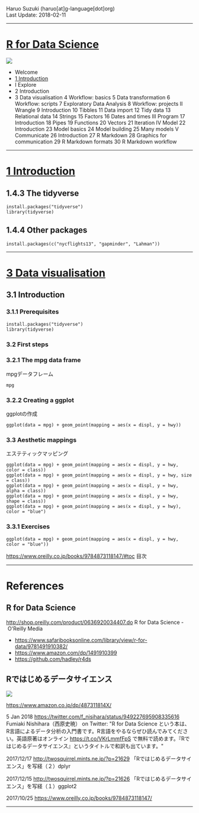 Haruo Suzuki (haruo[at]g-language[dot]org)  
Last Update: 2018-02-11

----------
# [R for Data Science](http://r4ds.had.co.nz)

![](https://covers.oreillystatic.com/images/0636920034407/cat.gif)

- Welcome
- [1 Introduction](#1-introduction)
- I Explore
- 2 Introduction
- 3 Data visualisation
4 Workflow: basics
5 Data transformation
6 Workflow: scripts
7 Exploratory Data Analysis
8 Workflow: projects
II Wrangle
9 Introduction
10 Tibbles
11 Data import
12 Tidy data
13 Relational data
14 Strings
15 Factors
16 Dates and times
III Program
17 Introduction
18 Pipes
19 Functions
20 Vectors
21 Iteration
IV Model
22 Introduction
23 Model basics
24 Model building
25 Many models
V Communicate
26 Introduction
27 R Markdown
28 Graphics for communication
29 R Markdown formats
30 R Markdown workflow

----------
# [1 Introduction](http://r4ds.had.co.nz/introduction.html)

## 1.4.3 The tidyverse

	install.packages("tidyverse")
	library(tidyverse)

## 1.4.4 Other packages

	install.packages(c("nycflights13", "gapminder", "Lahman"))

----------
# [3 Data visualisation](http://r4ds.had.co.nz/data-visualisation.html)

## 3.1 Introduction

### 3.1.1 Prerequisites

	install.packages("tidyverse")
	library(tidyverse)

### 3.2 First steps

### 3.2.1 The mpg data frame
mpgデータフレーム

	mpg

### 3.2.2 Creating a ggplot
ggplotの作成

	ggplot(data = mpg) + geom_point(mapping = aes(x = displ, y = hwy))

### 3.3 Aesthetic mappings
エステティックマッピング

	ggplot(data = mpg) + geom_point(mapping = aes(x = displ, y = hwy, color = class))
	ggplot(data = mpg) + geom_point(mapping = aes(x = displ, y = hwy, size = class))
	ggplot(data = mpg) + geom_point(mapping = aes(x = displ, y = hwy, alpha = class))
	ggplot(data = mpg) + geom_point(mapping = aes(x = displ, y = hwy, shape = class))
	ggplot(data = mpg) + geom_point(mapping = aes(x = displ, y = hwy), color = "blue")

### 3.3.1 Exercises

	ggplot(data = mpg) + geom_point(mapping = aes(x = displ, y = hwy, color = "blue"))

https://www.oreilly.co.jp/books/9784873118147/#toc
目次

----------
# References

## R for Data Science

http://shop.oreilly.com/product/0636920034407.do
R for Data Science - O'Reilly Media

- https://www.safaribooksonline.com/library/view/r-for-data/9781491910382/
- https://www.amazon.com/dp/1491910399
- https://github.com/hadley/r4ds

## Rではじめるデータサイエンス

![](https://www.oreilly.co.jp/books/images/picture978-4-87311-814-7.gif)

https://www.amazon.co.jp/dp/487311814X/

5 Jan 2018
https://twitter.com/f_nisihara/status/949227695908335616
Fumiaki Nishihara（西原史暁） on Twitter: "R for Data Science という本は、R言語によるデータ分析の入門書です。R言語をやるならぜひ読んでみてください。英語原著はオンライン https://t.co/VKrLmmfFpS で無料で読めます。『Rではじめるデータサイエンス』というタイトルで和訳も出ています。"

2017/12/17
http://twosquirrel.mints.ne.jp/?p=21629
「Rではじめるデータサイエンス」を写経（２）dplyr

2017/12/15
http://twosquirrel.mints.ne.jp/?p=21626
「Rではじめるデータサイエンス」を写経（１）ggplot2

2017/10/25
https://www.oreilly.co.jp/books/9784873118147/

----------

